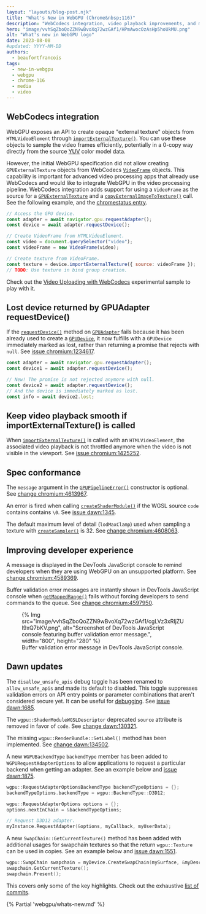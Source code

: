 ```yaml
---
layout: "layouts/blog-post.njk"
title: "What's New in WebGPU (Chrome&nbsp;116)"
description: "WebCodecs integration, video playback improvements, and more."
hero: "image/vvhSqZboQoZZN9wBvoXq72wzGAf1/HPmAwocOzAsHp5hoUkMU.png"
alt: "What's new in WebGPU logo"
date: 2023-08-08
#updated: YYYY-MM-DD
authors:
  - beaufortfrancois
tags:
  - new-in-webgpu
  - webgpu
  - chrome-116
  - media
  - video
---
```


## WebCodecs integration

WebGPU exposes an API to create opaque "external texture" objects from `HTMLVideoElement` through [`importExternalTexture()`](https://developer.mozilla.org/docs/Web/API/GPUDevice/importExternalTexture). You can use these objects to sample the video frames efficiently, potentially in a 0-copy way directly from the source [YUV](https://en.wikipedia.org/wiki/YUV) color model data.

However, the initial WebGPU specification did not allow creating `GPUExternalTexture` objects from WebCodecs [`VideoFrame`](https://developer.mozilla.org/docs/Web/API/VideoFrame) objects. This capability is important for advanced video processing apps that already use WebCodecs and would like to integrate WebGPU in the video processing pipeline. WebCodecs integration adds support for using a `VideoFrame` as the source for a [`GPUExternalTexture`](https://developer.mozilla.org/docs/Web/API/GPUExternalTexture) and a [`copyExternalImageToTexture()`](https://developer.mozilla.org/docs/Web/API/GPUQueue/copyExternalImageToTexture) call. See the following example, and the [chromestatus entry](https://chromestatus.com/feature/5078348864159744).

```js
// Access the GPU device.
const adapter = await navigator.gpu.requestAdapter();
const device = await adapter.requestDevice();

// Create VideoFrame from HTMLVideoElement.
const video = document.querySelector("video");
const videoFrame = new VideoFrame(video);

// Create texture from VideoFrame.
const texture = device.importExternalTexture({ source: videoFrame });
// TODO: Use texture in bind group creation.
```

Check out the [Video Uploading with WebCodecs](https://webgpu.github.io/webgpu-samples/samples/videoUploadingWebCodecs) experimental sample to play with it.

## Lost device returned by GPUAdapter requestDevice()

If the [`requestDevice()`](https://developer.mozilla.org/docs/Web/API/GPUAdapter/requestDevice) method on [`GPUAdapter`](https://developer.mozilla.org/docs/Web/API/GPUAdapter) fails because it has been already used to create a [`GPUDevice`](https://developer.mozilla.org/docs/Web/API/GPUDevice), it now fulfills with a `GPUDevice` immediately marked as lost, rather than returning a promise that rejects with `null`. See [issue chromium:1234617](https://bugs.chromium.org/p/chromium/issues/detail?id=1234617).

```js
const adapter = await navigator.gpu.requestAdapter();
const device1 = await adapter.requestDevice();

// New! The promise is not rejected anymore with null.
const device2 = await adapter.requestDevice();
// And the device is immediately marked as lost.
const info = await device2.lost;
```

## Keep video playback smooth if importExternalTexture() is called

When [`importExternalTexture()`](https://developer.mozilla.org/docs/Web/API/GPUDevice/importExternalTexture) is called with an `HTMLVideoElement`, the associated video playback is not throttled anymore when the video is not visible in the viewport. See [issue chromium:1425252](https://bugs.chromium.org/p/chromium/issues/detail?id=1425252).

## Spec conformance

The `message` argument in the [`GPUPipelineError()`](https://developer.mozilla.org/docs/Web/API/GPUPipelineError/GPUPipelineError) constructor is optional. See [change chromium:4613967](https://chromium-review.googlesource.com/c/chromium/src/+/4613967).

An error is fired when calling [`createShaderModule()`](https://developer.mozilla.org/docs/Web/API/GPUDevice/createShaderModule) if the WGSL source `code` contains contains `\0`. See [issue dawn:1345](https://bugs.chromium.org/p/dawn/issues/detail?id=1345).

The default maximum level of detail (`lodMaxClamp`) used when sampling a texture with [`createSampler()`](https://developer.mozilla.org/docs/Web/API/GPUDevice/createSampler) is 32. See [change chromium:4608063](https://chromium-review.googlesource.com/c/chromium/src/+/4608063).

## Improving developer experience

A message is displayed in the DevTools JavaScript console to remind developers when they are using WebGPU on an unsupported platform. See [change chromium:4589369](
https://chromium-review.googlesource.com/c/chromium/src/+/4589369).

Buffer validation error messages are instantly shown in DevTools JavaScript console when [`getMappedRange()`](https://developer.mozilla.org/docs/Web/API/GPUBuffer/getMappedRange) fails without forcing developers to send commands to the queue. See [change chromium:4597950](https://chromium-review.googlesource.com/c/chromium/src/+/4597950).

<figure>
  {% Img src="image/vvhSqZboQoZZN9wBvoXq72wzGAf1/cgLVz3xRIjZUI9xQ7bKV.png", alt="Screenshot of DevTools JavaScript console featuring buffer validation error message.", width="800", height="280" %}
  <figcaption>
    Buffer validation error message in DevTools JavaScript console.
  </figcaption>
</figure>

## Dawn updates

The `disallow_unsafe_apis` debug toggle has been renamed to `allow_unsafe_apis` and made its default to disabled. This toggle suppresses validation errors on API entry points or parameter combinations that aren't considered secure yet. It can be useful for [debugging](https://dawn.googlesource.com/dawn/+/refs/heads/main/docs/dawn/debugging.md).
 See [issue dawn:1685](https://bugs.chromium.org/p/dawn/issues/detail?id=1685).

The `wgpu::ShaderModuleWGSLDescriptor` deprecated `source` attribute is removed in favor of `code`. See [change dawn:130321](https://dawn-review.googlesource.com/c/dawn/+/130321).

The missing `wgpu::RenderBundle::SetLabel()` method has been implemented. See [change dawn:134502](https://dawn-review.googlesource.com/c/dawn/+/134502).

A new `WGPUBackendType` `backendType` member has been added to `WGPURequestAdapterOptions` to allow applications to request a particular backend when getting an adapter. See an example below and [issue dawn:1875](https://bugs.chromium.org/p/dawn/issues/detail?id=1875).

```cpp
wgpu::RequestAdapterOptionsBackendType backendTypeOptions = {};
backendTypeOptions.backendType = wgpu::BackendType::D3D12;

wgpu::RequestAdapterOptions options = {};
options.nextInChain = &backendTypeOptions;

// Request D3D12 adapter.
myInstance.RequestAdapter(&options, myCallback, myUserData);
```

A new `SwapChain::GetCurrentTexture()` method has been added with additional usages for swapchain textures so that the return `wgpu::Texture` can be used in copies. See an example below and [issue dawn:1551](https://bugs.chromium.org/p/dawn/issues/detail?id=1551).

```cpp
wgpu::SwapChain swapchain = myDevice.CreateSwapChain(mySurface, &myDesc);
swapchain.GetCurrentTexture();
swapchain.Present();
```

This covers only some of the key highlights. Check out the exhaustive [list of commits](https://dawn.googlesource.com/dawn/+log/chromium/5790..chromium/5845).

{% Partial 'webgpu/whats-new.md' %}
